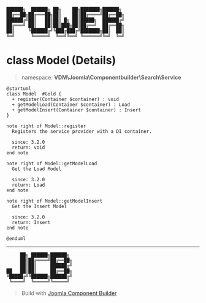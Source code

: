 ```
██████╗  ██████╗ ██╗    ██╗███████╗██████╗
██╔══██╗██╔═══██╗██║    ██║██╔════╝██╔══██╗
██████╔╝██║   ██║██║ █╗ ██║█████╗  ██████╔╝
██╔═══╝ ██║   ██║██║███╗██║██╔══╝  ██╔══██╗
██║     ╚██████╔╝╚███╔███╔╝███████╗██║  ██║
╚═╝      ╚═════╝  ╚══╝╚══╝ ╚══════╝╚═╝  ╚═╝
```
# class Model (Details)
> namespace: **VDM\Joomla\Componentbuilder\Search\Service**
```uml
@startuml
class Model  #Gold {
  + register(Container $container) : void
  + getModelLoad(Container $container) : Load
  + getModelInsert(Container $container) : Insert
}

note right of Model::register
  Registers the service provider with a DI container.

  since: 3.2.0
  return: void
end note

note right of Model::getModelLoad
  Get the Load Model

  since: 3.2.0
  return: Load
end note

note right of Model::getModelInsert
  Get the Insert Model

  since: 3.2.0
  return: Insert
end note
 
@enduml
```

---
```
     ██╗ ██████╗██████╗
     ██║██╔════╝██╔══██╗
     ██║██║     ██████╔╝
██   ██║██║     ██╔══██╗
╚█████╔╝╚██████╗██████╔╝
 ╚════╝  ╚═════╝╚═════╝
```
> Build with [Joomla Component Builder](https://git.vdm.dev/joomla/Component-Builder)

